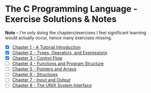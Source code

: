 # The C Programming Language - Exercise Solutions & Notes

**Note** – I'm only doing the chapters/exercises I feel significant learning
would actually occur, hence many exercises missing.

- [x] [Chapter 1 - A Tutorial Introduction](1-intro)
- [x] [Chapter 2 - Types, Operators, and Expressions](2-types-operators-and-expressions)
- [x] [Chapter 3 - Control Flow](3-control-flow)
- [ ] [Chapter 4 - Functions and Program Structure](4-functions-and-program-structure)
- [ ] [Chapter 5 - Pointers and Arrays](5-pointers-and-arrays)
- [ ] [Chapter 6 - Structures](6-structures)
- [ ] [Chapter 7 - Input and Output](7-io)
- [ ] [Chapter 8 - The UNIX System Interface](8-unix)
